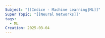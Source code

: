 ```yaml
---
Subject: "[[Indice - Machine Learning|ML]]"
Super Topic: "[[Neural Networks]]"
tags:
  - ML
Creation: 2025-03-04
---
```

